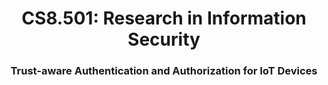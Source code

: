 <H1 style="text-align: center;"> CS8.501: Research in Information Security </H1>
<H3 style="text-align: center;"> Trust-aware Authentication and Authorization for IoT Devices </H3>

